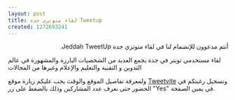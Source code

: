 ```yaml
---
layout: post
title: لقاء متوتري جدة Tweetup
created: 1272693241
---
```

<p style="direction:rtl;">
أنتم مدعوون للإنضمام لنا في لقاء متوتري جدة Jeddah TweetUp.

لقاء مستخدمي تويتر في جدة يجمع العديد من الشخصيات البارزة والمشهورة في عالم التدوين  و التقنية والتعليم والإعلام وغيرها من المجالات

ولمعرفة تفاصيل الموقع والوقت يجب عليكم زيارة موقع <a href="http://tweetvite.com/event/6r30">Tweetvite</a> وتسجيل رغبتكم في الحضور حتى نعرف عدد المشاركين وذلك بالضغط على زر "Yes" في يمين الصفحة.
</p>